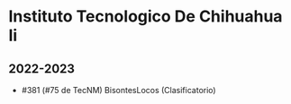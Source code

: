 # Instituto Tecnologico De Chihuahua Ii

## 2022-2023

- #381 (#75 de TecNM) BisontesLocos (Clasificatorio)


